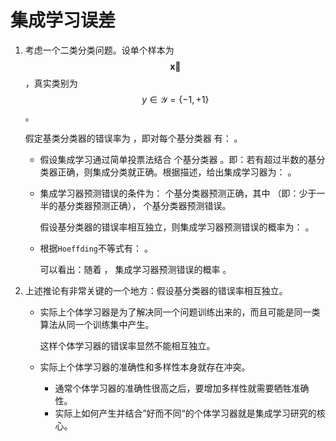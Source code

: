 # 集成学习误差

1. 考虑一个二类分类问题。设单个样本为 $$\mathbf {\vec x}$$ ，真实类别为 $$y \in \mathcal Y=\{-1,+1\}$$ 。

   假定基类分类器的错误率为 ，即对每个基分类器  有： 。

   * 假设集成学习通过简单投票法结合  个基分类器  。即：若有超过半数的基分类器正确，则集成分类就正确。根据描述，给出集成学习器为： 。
   * 集成学习器预测错误的条件为：  个基分类器预测正确，其中 （即：少于一半的基分类器预测正确），  个基分类器预测错误。

     假设基分类器的错误率相互独立，则集成学习器预测错误的概率为： 。

   * 根据`Hoeffding`不等式有： 。

     可以看出：随着  ， 集成学习器预测错误的概率  。

2. 上述推论有非常关键的一个地方：假设基分类器的错误率相互独立。
   * 实际上个体学习器是为了解决同一个问题训练出来的，而且可能是同一类算法从同一个训练集中产生。

     这样个体学习器的错误率显然不能相互独立。

   * 实际上个体学习器的准确性和多样性本身就存在冲突。
     * 通常个体学习器的准确性很高之后，要增加多样性就需要牺牲准确性。
     * 实际上如何产生并结合”好而不同“的个体学习器就是集成学习研究的核心。

